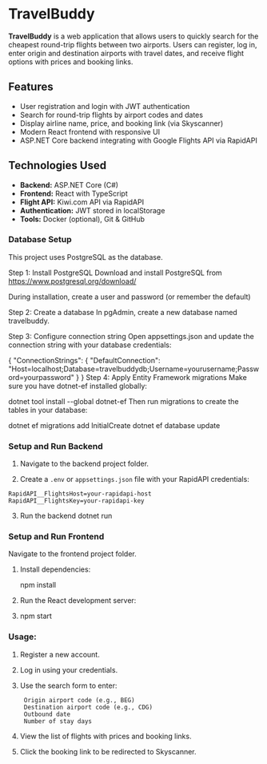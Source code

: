 # TravelBuddy 

**TravelBuddy** is a web application that allows users to quickly search for the cheapest round-trip flights between two airports. Users can register, log in, enter origin and destination airports with travel dates, and receive flight options with prices and booking links.


## Features

- User registration and login with JWT authentication
- Search for round-trip flights by airport codes and dates
- Display airline name, price, and booking link (via Skyscanner)
- Modern React frontend with responsive UI
- ASP.NET Core backend integrating with Google Flights API via RapidAPI


## Technologies Used

- **Backend:** ASP.NET Core (C#)
- **Frontend:** React with TypeScript
- **Flight API:** Kiwi.com API via RapidAPI
- **Authentication:** JWT stored in localStorage
- **Tools:** Docker (optional), Git & GitHub



### Database Setup

This project uses PostgreSQL as the database.

Step 1: Install PostgreSQL
Download and install PostgreSQL from https://www.postgresql.org/download/

During installation, create a user and password (or remember the default)

Step 2: Create a database
In pgAdmin, create a new database named travelbuddy.

Step 3: Configure connection string
Open appsettings.json and update the connection string with your database credentials:

{
  "ConnectionStrings": {
    "DefaultConnection": "Host=localhost;Database=travelbuddydb;Username=yourusername;Password=yourpassword"
  }
}
Step 4: Apply Entity Framework migrations
Make sure you have dotnet-ef installed globally:

dotnet tool install --global dotnet-ef
Then run migrations to create the tables in your database:

dotnet ef migrations add InitialCreate
dotnet ef database update

### Setup and Run Backend

1. Navigate to the backend project folder.

2. Create a `.env` or `appsettings.json` file with your RapidAPI credentials:
```env
RapidAPI__FlightsHost=your-rapidapi-host
RapidAPI__FlightsKey=your-rapidapi-key
```
3. Run the backend
    dotnet run

### Setup and Run Frontend
Navigate to the frontend project folder.

1. Install dependencies:

    npm install
2. Run the React development server:
3. 
    npm start

### Usage:
  1. Register a new account.

  2. Log in using your credentials.

  3. Use the search form to enter:

          Origin airport code (e.g., BEG)
          Destination airport code (e.g., CDG)
          Outbound date
          Number of stay days
     
  4. View the list of flights with prices and booking links.

  5. Click the booking link to be redirected to Skyscanner.
